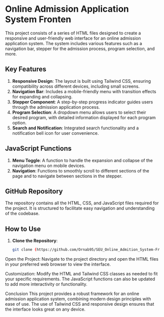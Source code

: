 # Online Admission Application System Fronten

This project consists of a series of HTML files designed to create a responsive and user-friendly web interface for an online admission application system. The system includes various features such as a navigation bar, stepper for the admission process, program selection, and more.

## Key Features

1. **Responsive Design**: The layout is built using Tailwind CSS, ensuring compatibility across different devices, including small screens.
2. **Navigation Bar**: Includes a mobile-friendly menu with transition effects for expanding and collapsing.
3. **Stepper Component**: A step-by-step progress indicator guides users through the admission application process.
4. **Program Selection**: A dropdown menu allows users to select their desired program, with detailed information displayed for each program option.
5. **Search and Notification**: Integrated search functionality and a notification bell icon for user convenience.

## JavaScript Functions

1. **Menu Toggle**: A function to handle the expansion and collapse of the navigation menu on mobile devices.
2. **Navigation**: Functions to smoothly scroll to different sections of the page and to navigate between sections in the stepper.

## GitHub Repository

The repository contains all the HTML, CSS, and JavaScript files required for the project. It is structured to facilitate easy navigation and understanding of the codebase.

## How to Use

1. **Clone the Repository**:
   ```bash
   git clone (https://github.com/Ornab95/SEU_Online_Admition_System-Fronten.git)
Open the Project:
Navigate to the project directory and open the HTML files in your preferred web browser to view the interface.

Customization:
Modify the HTML and Tailwind CSS classes as needed to fit your specific requirements. The JavaScript functions can also be updated to add more interactivity or functionality.

Conclusion
This project provides a robust framework for an online admission application system, combining modern design principles with ease of use. The use of Tailwind CSS and responsive design ensures that the interface looks great on any device.
